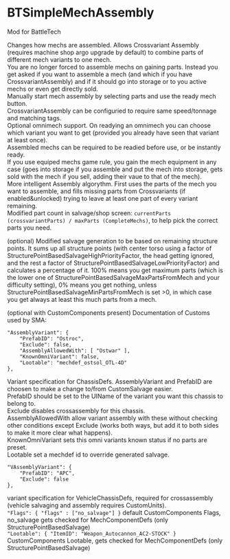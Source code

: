 # BTSimpleMechAssembly
Mod for BattleTech

Changes how mechs are assembled.
Allows Crossvariant Assembly (requires machine shop argo upgrade by default) to combine parts of different mech variants to one mech.  
You are no longer forced to assemble mechs on gaining parts. Instead you get asked if you want to assemble a mech (and which if you have CrossvariantAssembly) and if it should go into storage or to you active mechs or even get directly sold.  
Manually start mech assembly by selecting parts and use the ready mech button.  
CrossvariantAssembly can be configuried to require same speed/tonnage and matching tags.  
Optional omnimech support. On readying an omnimech you can choose which variant you want to get (provided you already have seen that variant at least once).  
Assembled mechs can be required to be readied before use, or be instantly ready.  
If you use equiped mechs game rule, you gain the mech equipment in any case (goes into storage if you assemble and put the mech into storage, gets sold with the mech if you sell, adding their vaue to that of the mech).  
More intelligent Assembly algorythm. First uses the parts of the mech you want to assemble, and fills missing parts from Crossvariants (if enabled&unlocked) trying to leave at least one part of every variant remaining.  
Modified part count in salvage/shop screen: `currentParts (crossvariantParts) / maxParts (CompleteMechs)`, to help pick the correct parts you need.  

(optional) Modified salvage generation to be based on remaining structure points. It sums up all structure points (with center torso using a factor of StructurePointBasedSalvageHighPriorityFactor, the head getting ignored,
and the rest a factor of StructurePointBasedSalvageLowPriorityFactor) and calculates a percentage of it. 100% means you get maximum parts (which is the lower one of StructurePointBasedSalvageMaxPartsFromMech and your difficulty setting),
0% means you get nothing, unless StructurePointBasedSalvageMinPartsFromMech is set >0, in which case you get always at least this much parts from a mech.  

(optional with CustomComponents present) Documentation of Customs used by SMA:
```
"AssemblyVariant": {
	"PrefabID": "Ostroc",
	"Exclude": false,
	"AssemblyAllowedWith": [ "Ostwar" ],
	"KnownOmniVariant": false,
	"Lootable": "mechdef_ostsol_OTL-4D"
},
```
Variant specification for ChassisDefs. AssemblyVariant and PrefabID are choosen to make a change to/from CustomSalvage easier.  
PrefabID should be set to the UIName of the variant you want this chassis to belong to.  
Exclude disables crossassembly for this chassis.  
AssemblyAllowedWith allow variant assembly with these without checking other conditions except Exclude (works both ways, but add it to both sides to make it more clear what happens).  
KnownOmniVariant sets this omni variants known status if no parts are preset.  
Lootable set a mechdef id to override generated salvage.  
```
"VAssemblyVariant": {
	"PrefabID": "APC",
	"Exclude": false
},
```
variant specification for VehicleChassisDefs, required for crossassembly (vehicle salvaging and assembly requires CustomUnits).  
`"Flags": { "flags" : ["no_salvage"] }` default CustomComponents Flags, no_salvage gets checked for MechComponentDefs (only StructurePointBasedSalvage)  
`"Lootable": { "ItemID": "Weapon_Autocannon_AC2-STOCK" }` CustomComponents Lootable, gets checked for MechComponentDefs (only StructurePointBasedSalvage)  
